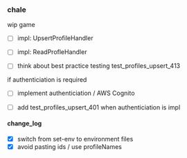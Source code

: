 ### chale

wip game

- [ ] impl: UpsertProfileHandler
- [ ] impl: ReadProfleHandler

- [ ] think about best practice testing test_profiles_upsert_413


if authenticiation is required
- [ ] implement authenticiation / AWS Cognito
- [ ] add test_profiles_upsert_401 when authenticiation is impl


#### change_log
- [x] switch from set-env to environment files
- [x] avoid pasting ids / use profileNames
